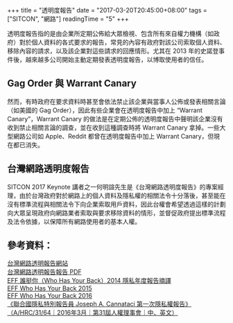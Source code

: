 +++
title = "透明度報告"
date = "2017-03-20T20:45:00+08:00"
tags = ["SITCON", "網路"]
readingTime = "5"
+++

透明度報告指的是由企業所定期公佈給大眾檢視、包含所有來自權力機構（如政府）對於個人資料的各式要求的報告，常見的內容有政府對該公司索取個人資料、移除內容的請求，以及該企業對這些請求的回應情形。尤其在 2013 年的史諾登事件後，越來越多公司開始主動定期發表透明度報告，以博取使用者的信任。
## Gag Order 與 Warrant Canary
然而，有時政府在要求資料時甚至會依法禁止該企業與當事人公佈或發表相關言論（如美國的 Gag Order），因此有些企業會在透明度報告中加上 “Warrant Canary”，Warrant Canary 的做法是在定期公佈的透明度報告中聲明該企業沒有收到禁止相關言論的調查，並在收到這種調查時將 Warrant Canary 拿掉。一些大型網路公司如 Apple、Reddit 都曾在透明度報告中加上 Warrant Canary，但現在都已消失。
## 台灣網路透明度報告
SITCON 2017 Keynote 講者之一何明諠先生是《台灣網路透明度報告》的專案經理，由於台灣政府對於網路上的個人資料及隱私權的相關法令十分落後，甚至能在沒有標準流程與相關法令下向企業索取用戶資料，因此台權會希望透過這樣的計劃向大眾呈現政府向網路業者索取與要求移除資料的情形，並督促政府提出標準流程及法令依據，以保障所有網路使用者的基本人權。
## 參考資料：
[ 台灣網路透明報告網站 ]( http://transparency.tahr.org.tw )  
[ 台灣網路透明報告報告 PDF ]( http://transparency.tahr.org.tw/TITR_Report_2015.pdf)  
[EFF 誰挺你（Who Has Your Back）2014 隱私年度報告摘譯](  http://www.tahr.org.tw/files/EFF_誰挺你_2014隱私年度報告摘譯.pdf )  
[ EFF Who Has Your Back 2015 ](  https://www.eff.org/who-has-your-back-government-data-requests-2015 )  
[ EFF Who Has Your Back 2016 ]( https://www.eff.org/who-has-your-back-2016 )  
[ 《聯合國隱私特別報告員 Joseph A. Cannataci 第一次隱私權報告》<br>（A/HRC/31/64｜2016年3月｜第31屆人權理事會｜中、英文） ]( http://ap.ohchr.org/documents/dpage_e.aspx?si=A/HRC/31/64 ) 
